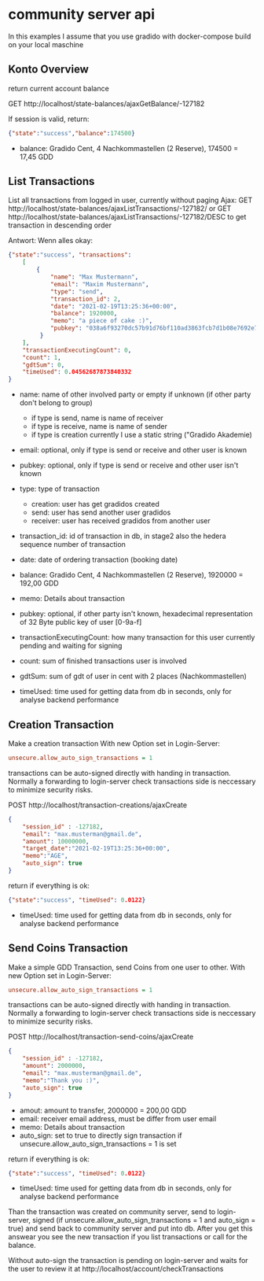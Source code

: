 
# community server api

In this examples I assume that you use gradido with docker-compose build on your local maschine

## Konto Overview
return current account balance

GET http://localhost/state-balances/ajaxGetBalance/-127182

If session is valid, return:
```json
{"state":"success","balance":174500}
```
- balance: Gradido Cent, 4 Nachkommastellen (2 Reserve), 174500 = 17,45 GDD

## List Transactions
List all transactions from logged in user, currently without paging 
Ajax:
GET http://localhost/state-balances/ajaxListTransactions/-127182/
or 
GET http://localhost/state-balances/ajaxListTransactions/-127182/DESC 
to get transaction in descending order 

Antwort: 
Wenn alles okay: 
```json
{"state":"success", "transactions": 
	[
		{
			"name": "Max Mustermann",
			"email": "Maxim Mustermann", 
			"type": "send",
			"transaction_id": 2,
			"date": "2021-02-19T13:25:36+00:00",
			"balance": 1920000,
			"memo": "a piece of cake :)",
			"pubkey": "038a6f93270dc57b91d76bf110ad3863fcb7d1b08e7692e793fcdb4467e5b6a7"
		 }
	],
	"transactionExecutingCount": 0,
	"count": 1,
	"gdtSum": 0,
	"timeUsed": 0.04562687873840332
}
```

- name: name of other involved party or empty if unknown (if other party don't belong to group)
  - if type is send, name is name of receiver 
  - if type is receive, name is name of sender 
  - if type is creation currently I use a static string ("Gradido Akademie)
- email: optional, only if type is send or receive and other user is known
- pubkey: optional, only if type is send or receive and other user isn't known 
- type: type of transaction
  - creation: user has get gradidos created
  - send: user has send another user gradidos
  - receiver: user has received gradidos from another user
- transaction_id: id of transaction in db, in stage2 also the hedera sequence number of transaction 
- date: date of ordering transaction (booking date)
- balance: Gradido Cent, 4 Nachkommastellen (2 Reserve), 1920000 = 192,00 GDD
- memo: Details about transaction
- pubkey: optional, if other party isn't known, hexadecimal representation of 32 Byte public key of user [0-9a-f]

- transactionExecutingCount: how many transaction for this user currently pending and waiting for signing
- count: sum of finished transactions user is involved
- gdtSum: sum of gdt of user in cent with 2 places (Nachkommastellen)
- timeUsed: time used for getting data from db in seconds, only for analyse backend performance

## Creation Transaction
Make a creation transaction
With new Option set in Login-Server: 
```ini
unsecure.allow_auto_sign_transactions = 1
```
transactions can be auto-signed directly with handing in transaction.
Normally a forwarding to login-server check transactions side is neccessary to minimize security risks.

POST http://localhost/transaction-creations/ajaxCreate
```json
{
	"session_id" : -127182,
	"email": "max.musterman@gmail.de",
	"amount": 10000000,
	"target_date":"2021-02-19T13:25:36+00:00", 
	"memo":"AGE",
	"auto_sign": true
}
```
return if everything is ok:
```json
{"state":"success", "timeUsed": 0.0122}
```
- timeUsed: time used for getting data from db in seconds, only for analyse backend performance

## Send Coins Transaction
Make a simple GDD Transaction, send Coins from one user to other. 
With new Option set in Login-Server: 
```ini
unsecure.allow_auto_sign_transactions = 1
```
transactions can be auto-signed directly with handing in transaction.
Normally a forwarding to login-server check transactions side is neccessary to minimize security risks.

POST http://localhost/transaction-send-coins/ajaxCreate
```json
{
	"session_id" : -127182,
	"amount": 2000000,
	"email": "max.musterman@gmail.de",
	"memo":"Thank you :)",
	"auto_sign": true
}
```
- amout: amount to transfer, 2000000 = 200,00 GDD
- email: receiver email address, must be differ from user email
- memo: Details about transaction 
- auto_sign: set to true to directly sign transaction if unsecure.allow_auto_sign_transactions = 1 is set

return if everything is ok:
```json
{"state":"success", "timeUsed": 0.0122}
```
- timeUsed: time used for getting data from db in seconds, only for analyse backend performance

Than the transaction was created on community server, send to login-server, signed (if unsecure.allow_auto_sign_transactions = 1 and auto_sign = true)
and send back to community server and put into db. 
After you get this answear you see the new transaction if you list transactions or call for the balance.

Without auto-sign the transaction is pending on login-server and waits for the user to review it at 
http://localhost/account/checkTransactions


